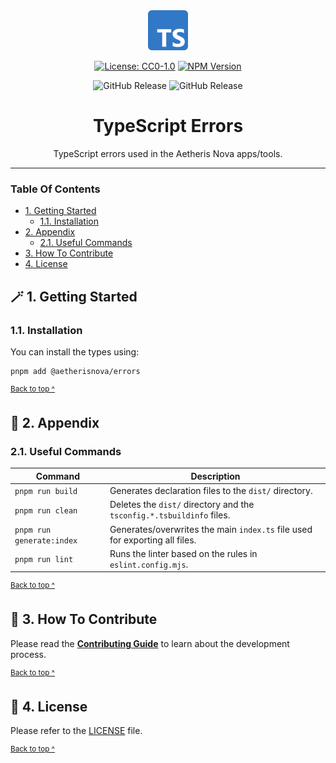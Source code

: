 <div align="center">
    <img alt="The TypeScript logo - a rounded corner blue square with a 'TS' in white" src="docs/images/icon@128x128.png" height="64" />
</div>

<div align="center">

[![License: CC0-1.0](https://img.shields.io/badge/License-CC0_1.0-brightgreen.svg)](./LICENSE)
[![NPM Version](https://img.shields.io/npm/v/%40aetherisnova%2Ferrors)](https://www.npmjs.com/package/%40aetherisnova/errors)

</div>

<div align="center">

![GitHub Release](https://img.shields.io/github/v/release/aetheris-nova/instrumentum?filter=%40aetherisnova%2Ferrors*)
![GitHub Release](https://img.shields.io/github/v/release/aetheris-nova/instrumentum?include_prereleases&filter=%40aetherisnova%2Ferrors*&label=pre-release)

</div>

<h1 align="center">
  TypeScript Errors
</h1>

<p align="center">
  TypeScript errors used in the Aetheris Nova apps/tools.
</p>

---

### Table Of Contents

* [1. Getting Started](#-2-getting-started)
  - [1.1. Installation](#12-installation)
* [2. Appendix](#-2-appendix)
  - [2.1. Useful Commands](#21-useful-commands)
* [3. How To Contribute](#-3-how-to-contribute)
* [4. License](#-4-license)

## 🪄 1. Getting Started

### 1.1. Installation

You can install the types using:
```shell
pnpm add @aetherisnova/errors
```

<sup>[Back to top ^][table-of-contents]</sup>

## 📑 2. Appendix

### 2.1. Useful Commands

| Command                   | Description                                                                 |
|---------------------------|-----------------------------------------------------------------------------|
| `pnpm run build`          | Generates declaration files to the `dist/` directory.                       |
| `pnpm run clean`          | Deletes the `dist/` directory and the `tsconfig.*.tsbuildinfo` files.       |
| `pnpm run generate:index` | Generates/overwrites the main `index.ts` file used for exporting all files. |
| `pnpm run lint`           | Runs the linter based on the rules in `eslint.config.mjs`.                  |

<sup>[Back to top ^][table-of-contents]</sup>

## 👏 3. How To Contribute

Please read the [**Contributing Guide**][contribute] to learn about the development process.

<sup>[Back to top ^][table-of-contents]</sup>

## 📄 4. License

Please refer to the [LICENSE][license] file.

<sup>[Back to top ^][table-of-contents]</sup>

<!-- links -->
[contribute]: ../../CONTRIBUTING.md
[license]: LICENSE
[table-of-contents]: #table-of-contents

